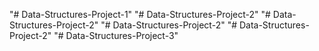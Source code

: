 "# Data-Structures-Project-1" 
"# Data-Structures-Project-2" 
"# Data-Structures-Project-2" 
"# Data-Structures-Project-2" 
"# Data-Structures-Project-2" 
"# Data-Structures-Project-3" 
